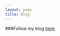 ```yaml
---
layout: page
title: Blog
---
```


<!-- permalink: /blog/blog -->

###Follow my blog [here](https://davideantonioli.netlify.app/)




